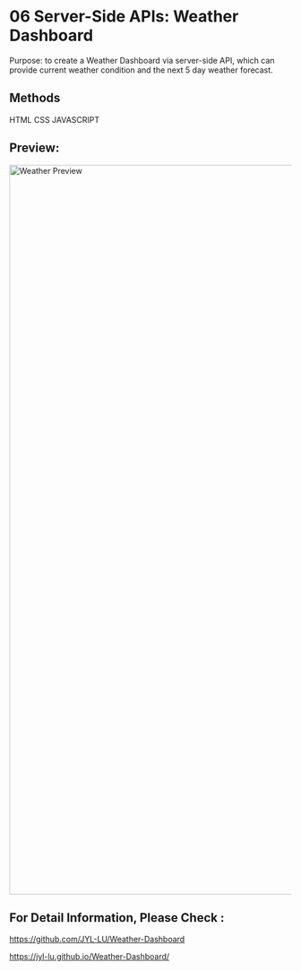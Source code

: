 # 06 Server-Side APIs: Weather Dashboard

Purpose: to create a Weather Dashboard via server-side API, which can provide current weather condition and the next 5 day weather forecast.

## Methods

HTML
CSS
JAVASCRIPT

## Preview:
<img width="1302" alt="Weather Preview" src="https://user-images.githubusercontent.com/82979870/121963790-783ee480-cd1f-11eb-8228-0d351193da6a.png">


## For Detail Information, Please Check :

https://github.com/JYL-LU/Weather-Dashboard

https://jyl-lu.github.io/Weather-Dashboard/
